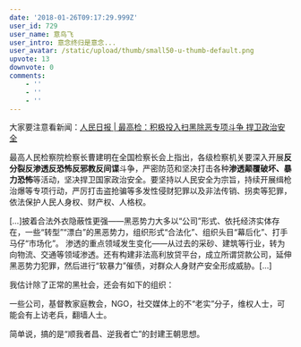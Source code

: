 ```yaml
---
date: '2018-01-26T09:17:29.999Z'
user_id: 729
user_name: 意鸟飞
user_intro: 意念终归是意念...
user_avatar: /static/upload/thumb/small50-u-thumb-default.png
upvote: 13
downvote: 0
comments:
    - ''
    - ''
    - ''
---
```


大家要注意看新闻：[人民日报 | 最高检：积极投入扫黑除恶专项斗争 捍卫政治安全](https://news.sina.com.cn/c/nd/2018-01-25/doc-ifyqwiqk4261978.shtml)

  

最高人民检察院检察长曹建明在全国检察长会上指出，各级检察机关要深入开展**反分裂反渗透反恐怖反邪教反间谍**斗争，严密防范和坚决打击各种**渗透颠覆破坏、暴力恐怖**等活动，坚决捍卫国家政治安全。要坚持以人民安全为宗旨，持续开展缉枪治爆等专项行动，严厉打击盗抢骗等多发性侵财犯罪以及非法传销、拐卖等犯罪，依法保护人民人身权、财产权、人格权。

\[…\]披着合法外衣隐蔽性更强——黑恶势力大多以“公司”形式、依托经济实体存在，一些“转型”“漂白”的黑恶势力，组织形式“合法化”、组织头目“幕后化”、打手马仔“市场化”。 渗透的重点领域发生变化——从过去的采砂、建筑等行业，转为向物流、交通等领域渗透。还有构建非法高利放贷平台，成立所谓贷款公司，延伸黑恶势力犯罪，然后进行“软暴力”催债，对群众人身财产安全形成威胁。\[…\]  

  

我估计除了正常的黑社会，还会有如下的组织：

一些公司，基督教家庭教会，NGO，社交媒体上的不“老实”分子，维权人士，可能会有上访老兵，翻墙人士。

  

简单说，搞的是“顺我者昌、逆我者亡”的封建王朝思想。
